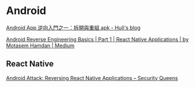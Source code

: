 # Android

[Android App 逆向入門之一：拆開與重組 apk - Huli's blog](https://blog.huli.tw/2023/04/27/android-apk-decompile-intro-1/)

[Android Reverse Engineering Basics | Part 1 | React Native Applications | by Motasem Hamdan | Medium](https://motasemhamdan.medium.com/android-reverse-engineering-basics-part-1-react-native-applications-9bf24534d98b)

## React Native 

[Android Attack: Reversing React Native Applications – Security Queens](https://securityqueens.co.uk/android-attack-reversing-react-native-applications/)

